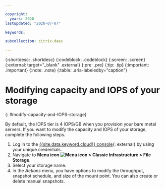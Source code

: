 ```yaml
---

copyright:
  years: 2020
lastupdated: "2020-07-07"

keywords:

subcollection: citrix-daas

---
```


{:shortdesc: .shortdesc}
{:codeblock: .codeblock}
{:screen: .screen}
{:external: target="_blank" .external}
{:pre: .pre}
{:tip: .tip}
{:important: .important}
{:note: .note}
{:table: .aria-labeledby="caption"}


# Modifying capacity and IOPS of your storage
{: #modify-capacity-and-IOPS-storage}

By default, the IOPS tier is 4 IOPS/GB when you provision your bare metal servers. If you want to modify the capacity and IOPS of your storage, complete the following steps.

1. Log in to the [{{site.data.keyword.cloud}} console](https://cloud.ibm.com/login){: external} by using your unique credentials. 
2. Navigate to **Menu icon ![Menu icon](../icons/icon_hamburger.svg) > Classic Infrastructure > File Storage**.
3. Select your storage name.
4. In the _Actions_ menu, you have options to modify the throughput, snapshot schedule, and size of the mount point. You can also create or delete manual snapshots.
